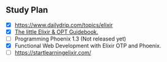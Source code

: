## Study Plan

- [x] https://www.dailydrip.com/topics/elixir
- [x] [The little Elixir & OPT Guidebook.](https://www.manning.com/books/the-little-elixir-and-otp-guidebook)
- [ ] Programming Phoenix 1.3 (Not released yet)
- [x] Functional Web Development with Elixir OTP and Phoenix.
- [ ] https://startlearningelixir.com/
